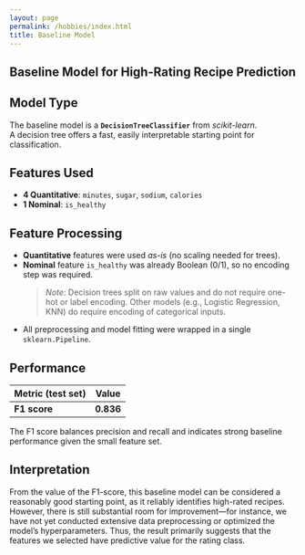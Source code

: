 ```yaml
---
layout: page
permalink: /hobbies/index.html
title: Baseline Model
---
```


## Baseline Model for High-Rating Recipe Prediction

## Model Type
The baseline model is a **`DecisionTreeClassifier`** from *scikit-learn*.  
A decision tree offers a fast, easily interpretable starting point for classification.

## Features Used
- **4 Quantitative**: `minutes`, `sugar`, `sodium`, `calories`
- **1 Nominal**: `is_healthy`


## Feature Processing
- **Quantitative** features were used *as-is* (no scaling needed for trees).  
- **Nominal** feature `is_healthy` was already Boolean (0/1), so no encoding step was required.
  > _Note_: Decision trees split on raw values and do not require one-hot or label encoding. Other models (e.g., Logistic Regression, KNN) do require encoding of categorical inputs.  
- All preprocessing and model fitting were wrapped in a single `sklearn.Pipeline`.

## Performance

| Metric (test set) | Value |
|-------------------|-------|
| **F1 score**      | **0.836** |

The F1 score balances precision and recall and indicates strong baseline performance given the small feature set.

## Interpretation
From the value of the F1-score, this baseline model can be considered a reasonably good starting point, as it reliably identifies high-rated recipes. However, there is still substantial room for improvement—for instance, we have not yet conducted extensive data preprocessing or optimized the model’s hyperparameters. Thus, the result primarily suggests that the features we selected have predictive value for the rating class.
